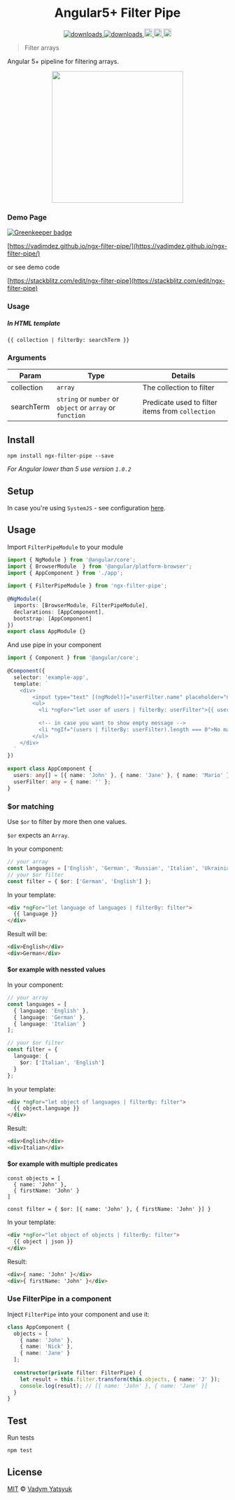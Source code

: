 <h1 align="center">Angular5+ Filter Pipe</h1>

<p align="center">
  <a href="https://www.npmjs.com/package/ngx-filter-pipe">
    <img src="https://img.shields.io/npm/dm/ngx-filter-pipe.svg?style=flat" alt="downloads">
  </a>
  
  <a href="https://www.npmjs.com/package/ng2-filter-pipe">
    <img src="https://img.shields.io/npm/dm/ng2-filter-pipe.svg?style=flat" alt="downloads">
  </a>

  <a href="https://travis-ci.org/VadimDez/ngx-filter-pipe" alt="build">
    <img src="https://travis-ci.org/VadimDez/ngx-filter-pipe.svg?branch=master" height="18">
  </a>
  
  <a href="https://badge.fury.io/js/ngx-filter-pipe">
    <img src="https://badge.fury.io/js/ngx-filter-pipe.svg" alt="npm version" height="18">
  </a>
  
  <a href="https://david-dm.org/vadimdez/ngx-filter-pipe" title="dependencies status">
    <img src="https://david-dm.org/vadimdez/ngx-filter-pipe.svg" height="18">
  </a>
</p>

> Filter arrays
 
Angular 5+ pipeline for filtering arrays.

<p align="center">
  <img src="https://cloud.githubusercontent.com/assets/3748453/23809236/3276cf26-05cd-11e7-94f7-b4078104adbd.gif" width="300">
</p>

### Demo Page

[![Greenkeeper badge](https://badges.greenkeeper.io/VadimDez/ngx-filter-pipe.svg)](https://greenkeeper.io/)

[https://vadimdez.github.io/ngx-filter-pipe/](https://vadimdez.github.io/ngx-filter-pipe/)

or see demo code

[https://stackblitz.com/edit/ngx-filter-pipe](https://stackblitz.com/edit/ngx-filter-pipe)

### Usage

##### In HTML template

```
{{ collection | filterBy: searchTerm }}
```

### Arguments

| Param | Type | Details |
| --- | --- | --- |
| collection | `array` | The collection to filter |
| searchTerm  | `string` or `number` or `object` or `array` or `function` | Predicate used to filter items from `collection` |

## Install

```
npm install ngx-filter-pipe --save
```
*For Angular lower than 5 use version `1.0.2`*

## Setup

In case you're using ```SystemJS``` - see configuration [here](https://github.com/VadimDez/ngx-filter-pipe/blob/master/SYSTEMJS.md).

## Usage

Import `FilterPipeModule` to your module

```ts
import { NgModule } from '@angular/core';
import { BrowserModule  } from '@angular/platform-browser';
import { AppComponent } from './app';
 
import { FilterPipeModule } from 'ngx-filter-pipe';
 
@NgModule({
  imports: [BrowserModule, FilterPipeModule],
  declarations: [AppComponent],
  bootstrap: [AppComponent]
})
export class AppModule {}

```

And use pipe in your component
```ts
import { Component } from '@angular/core';
 
@Component({
  selector: 'example-app',
  template: `
    <div>
        <input type="text" [(ngModel)]="userFilter.name" placeholder="name">
        <ul>
          <li *ngFor="let user of users | filterBy: userFilter">{{ user.name }}</li>
          
          <!-- in case you want to show empty message -->
          <li *ngIf="(users | filterBy: userFilter).length === 0">No matching elements</li>
        </ul>
    </div>  
  `
})
 
export class AppComponent {
  users: any[] = [{ name: 'John' }, { name: 'Jane' }, { name: 'Mario' }];
  userFilter: any = { name: '' };
}
```

### $or matching
Use `$or` to filter by more then one values.

`$or` expects an `Array`.

In your component:
```ts
// your array
const languages = ['English', 'German', 'Russian', 'Italian', 'Ukrainian'];
// your $or filter
const filter = { $or: ['German', 'English'] };
```

In your template:
```html
<div *ngFor="let language of languages | filterBy: filter">
  {{ language }}
</div>
```

Result will be:
```html
<div>English</div>
<div>German</div>
```

#### $or example with nessted values
In your component:
```ts
// your array
const languages = [
  { language: 'English' },
  { language: 'German' },
  { language: 'Italian' }
];

// your $or filter
const filter = {
  language: {
    $or: ['Italian', 'English']
  }
};
```

In your template:
```html
<div *ngFor="let object of languages | filterBy: filter">
  {{ object.language }}
</div>
```

Result:
```html
<div>English</div>
<div>Italian</div>
```

#### $or example with multiple predicates

```
const objects = [
  { name: 'John' },
  { firstName: 'John' }
]

const filter = { $or: [{ name: 'John' }, { firstName: 'John' }] }
```
In your template:
```html
<div *ngFor="let object of objects | filterBy: filter">
  {{ object | json }}
</div>
```

Result:
```html
<div>{ name: 'John' }</div>
<div>{ firstName: 'John' }</div>
```

### Use FilterPipe in a component

Inject `FilterPipe` into your component and use it:

```ts
class AppComponent {
  objects = [
    { name: 'John' },
    { name: 'Nick' },
    { name: 'Jane' }
  ];
  
  constructor(private filter: FilterPipe) {
    let result = this.filter.transform(this.objects, { name: 'J' });
    console.log(result); // [{ name: 'John' }, { name: 'Jane' }]
  }
}
```

## Test

Run tests

```
npm test
```

## License

[MIT](https://tldrlegal.com/license/mit-license) © [Vadym Yatsyuk](https://github.com/vadimdez)
